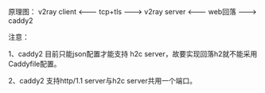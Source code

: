 原理图：
v2ray client <--- tcp+tls ---> v2ray server <--- web回落 ---> caddy2

注意：

1、caddy2 目前只能json配置才能支持 h2c server，故要实现回落h2就不能采用Caddyfile配置。

2、caddy2 支持http/1.1 server与h2c server共用一个端口。
